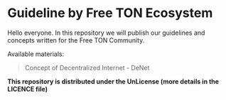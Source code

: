 # Guideline by Free TON Ecosystem
Hello everyone.
In this repository we will publish our guidelines and concepts written for the Free TON Community.

Available materials:
> Concept of Decentralized Internet - DeNet

**This repository is distributed under the UnLicense (more details in the LICENCE file)**